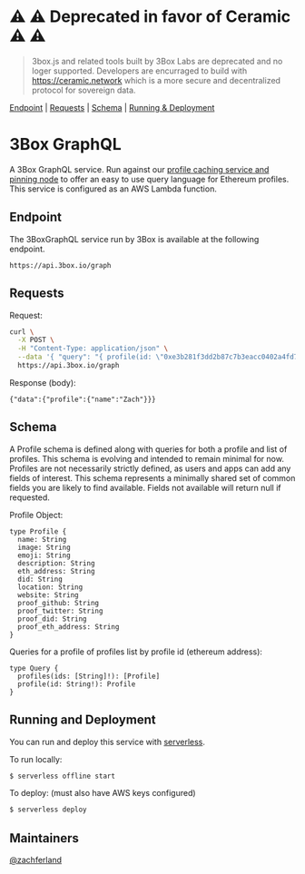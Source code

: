 # ⚠️ ⚠️ Deprecated in favor of Ceramic ⚠️ ⚠️ 
> 3box.js and related tools built by 3Box Labs are deprecated and no loger supported. Developers are encurraged to build with https://ceramic.network which is a more secure and decentralized protocol for sovereign data.

 [Endpoint](#endpoint) | [Requests](#requests) | [Schema](#schema) | [Running & Deployment](#run)

# 3Box GraphQL

A 3Box GraphQL service. Run against our [profile caching service and pinning node](https://github.com/3box/3box-pinning-server) to offer an easy to use query language for Ethereum profiles. This service is configured as an AWS Lambda function.

## <a name="endpoint"></a>Endpoint

The 3BoxGraphQL service run by 3Box is available at the following endpoint.

```
https://api.3box.io/graph
```

## <a name="requests"></a> Requests

Request:

```bash
curl \
  -X POST \
  -H "Content-Type: application/json" \
  --data '{ "query": "{ profile(id: \"0xe3b281f3dd2b87c7b3eacc0402a4fd7d827f2956\") { name } }" }' \
  https://api.3box.io/graph
```
Response (body):

```
{"data":{"profile":{"name":"Zach"}}}
```

## <a name="schema"></a> Schema

A Profile schema is defined along with queries for both a profile and list of profiles. This schema is evolving and intended to remain minimal for now. Profiles are not necessarily strictly defined, as users and apps can add any fields of interest. This schema represents a minimally shared set of common fields you are likely to find available. Fields not available will return null if requested.

Profile Object:

```
type Profile {
  name: String
  image: String
  emoji: String
  description: String
  eth_address: String
  did: String
  location: String
  website: String
  proof_github: String
  proof_twitter: String
  proof_did: String
  proof_eth_address: String
}
```

Queries for a profile of profiles list by profile id (ethereum address):

```
type Query {
  profiles(ids: [String]!): [Profile]
  profile(id: String!): Profile
}
```

## <a name="run"></a> Running and Deployment

You can run and deploy this service with [serverless](https://www.npmjs.com/package/serverless).

To run locally:

```bash
$ serverless offline start
```

To deploy: (must also have AWS keys configured)
```bash
$ serverless deploy
```

## Maintainers
[@zachferland](https://github.com/zachferland)
